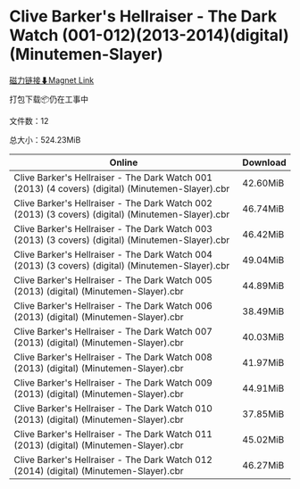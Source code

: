 # Clive Barker's Hellraiser - The Dark Watch (001-012)(2013-2014)(digital)(Minutemen-Slayer)

[磁力链接⬇Magnet Link](magnet:?xt=urn:btih:dc435bd06767a629d30f982241b40799caecfecd&dn=Clive%20Barker%27s%20Hellraiser%20-%20The%20Dark%20Watch%20%28001-012%29%282013-2014%29%28digital%29%28Minutemen-Slayer%29)

打包下载📦仍在工事中

文件数：12

总大小：524.23MiB

Online | Download
--- | ---
Clive Barker's Hellraiser - The Dark Watch 001 (2013) (4 covers) (digital) (Minutemen-Slayer).cbr | 42.60MiB
Clive Barker's Hellraiser - The Dark Watch 002 (2013) (3 covers) (digital) (Minutemen-Slayer).cbr | 46.74MiB
Clive Barker's Hellraiser - The Dark Watch 003 (2013) (3 covers) (digital) (Minutemen-Slayer).cbr | 46.42MiB
Clive Barker's Hellraiser - The Dark Watch 004 (2013) (3 covers) (digital) (Minutemen-Slayer).cbr | 49.04MiB
Clive Barker's Hellraiser - The Dark Watch 005 (2013) (digital) (Minutemen-Slayer).cbr | 44.89MiB
Clive Barker's Hellraiser - The Dark Watch 006 (2013) (digital) (Minutemen-Slayer).cbr | 38.49MiB
Clive Barker's Hellraiser - The Dark Watch 007 (2013) (digital) (Minutemen-Slayer).cbr | 40.03MiB
Clive Barker's Hellraiser - The Dark Watch 008 (2013) (digital) (Minutemen-Slayer).cbr | 41.97MiB
Clive Barker's Hellraiser - The Dark Watch 009 (2013) (digital) (Minutemen-Slayer).cbr | 44.91MiB
Clive Barker's Hellraiser - The Dark Watch 010 (2013) (digital) (Minutemen-Slayer).cbr | 37.85MiB
Clive Barker's Hellraiser - The Dark Watch 011 (2013) (digital) (Minutemen-Slayer).cbr | 45.02MiB
Clive Barker's Hellraiser - The Dark Watch 012 (2014) (digital) (Minutemen-Slayer).cbr | 46.27MiB